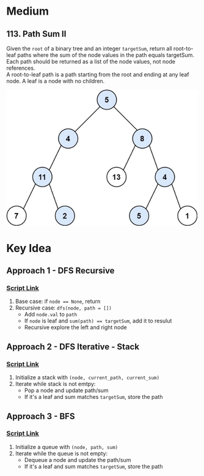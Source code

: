 # Medium 
## 113. Path Sum II
Given the `root` of a binary tree and an integer `targetSum`, return all root-to-leaf paths where the sum of the node values in the path equals targetSum. Each path should be returned as a list of the node values, not node references.\
A root-to-leaf path is a path starting from the root and ending at any leaf node. A leaf is a node with no children.

<img src="../images/pathsumii1.jpg" width="500">

# Key Idea
## Approach 1 - DFS Recursive
### [Script Link](./approach_1.py)
1. Base case: if `node == None`, return
2. Recursive case: `dfs(node, path = [])`
    - Add `node.val` to `path`
    - If `node` is leaf and `sum(path) == targetSum`, add it to resulut
    - Recursive explore the left and right node

## Approach 2 - DFS Iterative - Stack
### [Script Link](./approach_2.py)
1. Initialize a stack with `(node, current_path, current_sum)`
2. Iterate while stack is not emtpy:
    - Pop a node and update path/sum
    - If it's a leaf and sum matches `targetSum`, store the path

## Approach 3 - BFS
### [Script Link](./approach_3.py)
1. Initialize a queue with `(node, path, sum)`
2. Iterate while the queue is not empty:
    - Dequeue a node and update the path/sum
    - If it's a leaf and sum matches `targetSum`, store the path
